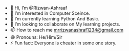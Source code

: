 - 👋 Hi, I’m @Rizwan-Ashraaf
- 👀 I’m interested in Computer Sceince.
- 🌱 I’m currently learning Python And Basic.
- 💞️ I’m looking to collaborate on My learning projects.
- 📫 How to reach me mrrizwanashraf1234@gmail.com
- 😄 Pronouns: He/Him/Sir
- ⚡ Fun fact: Everyone is cheater in some one story.

<!---
Rizwan-Ashraaf/Rizwan-Ashraaf is a ✨ special ✨ repository because its `README.md` (this file) appears on your GitHub profile.
You can click the Preview link to take a look at your changes.
--->
